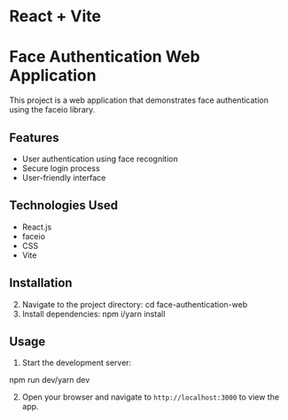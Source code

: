 # React + Vite
# Face Authentication Web Application

This project is a web application that demonstrates face authentication using the faceio library.

## Features

- User authentication using face recognition
- Secure login process
- User-friendly interface

## Technologies Used

- React.js
- faceio
- CSS
- Vite

## Installation

2. Navigate to the project directory: cd face-authentication-web
3. Install dependencies: npm i/yarn install


## Usage

1. Start the development server:

npm run dev/yarn dev


2. Open your browser and navigate to `http://localhost:3000` to view the app.



